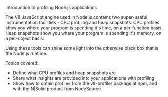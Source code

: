 introduction to profiling Node.js applications

The V8 JavaScript engine used in Node.js contains two super-useful instrumentation facilities - CPU profiling and heap snapshots.  CPU profiles show you where your program is spending it's time, on a per-function basis.  Heap snapshots show you where your program is spending it's memory, on a per-object basis.

Using these tools can shine some light into the otherwise black box that is the Node.js runtime.

Topics covered:

* Define what CPU profiles and heap snapshots are
* Share what insights are provided into your applications with profiling
* Show how to obtain profiles from the v8-profiler package at npm, and with the N|Solid product from NodeSource
